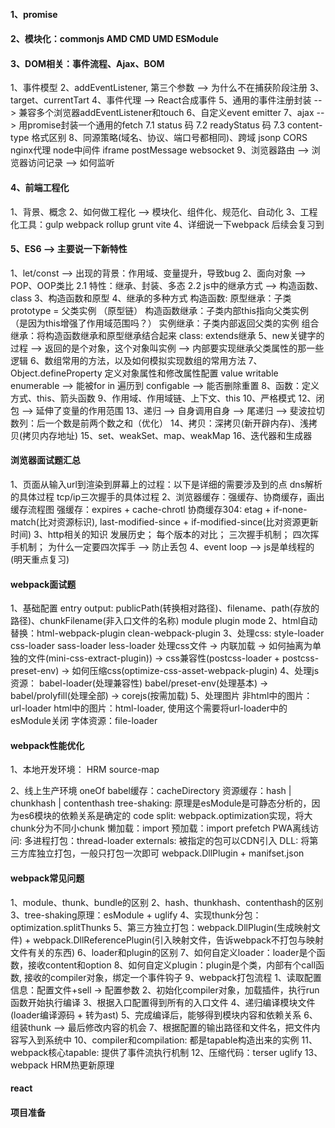 #### 1、promise
#### 2、模块化：commonjs AMD CMD UMD ESModule
#### 3、DOM相关：事件流程、Ajax、BOM
  1、事件模型
  2、addEventListener, 第三个参数 --> 为什么不在捕获阶段注册
  3、target、currentTart
  4、事件代理 --> React合成事件
  5、通用的事件注册封装 --> 兼容多个浏览器addEventListener和touch
  6、自定义event emitter
  7、ajax --> 用promise封装一个通用的fetch
    7.1 status 码
    7.2 readyStatus 码
    7.3 content-type 格式区别
  8、同源策略(域名、协议、端口号都相同)、跨域
    jsonp
    CORS
    nginx代理
    node中间件
    iframe
    postMessage
    websocket
  9、浏览器路由 --> 浏览器访问记录 --> 如何监听
#### 4、前端工程化
  1、背景、概念
  2、如何做工程化 --> 模块化、组件化、规范化、自动化
  3、工程化工具：gulp webpack rollup grunt vite
  4、详细说一下webpack 后续会复习到

#### 5、ES6 --> 主要说一下新特性
  1、let/const --> 出现的背景：作用域、变量提升，导致bug
  2、面向对象 --> POP、OOP类比
      2.1 特性：继承、封装、多态
      2.2 js中的继承方式 --> 构造函数、class
  3、构造函数和原型
  4、继承的多种方式
      构造函数:
        原型继承：子类prototype = 父类实例 （原型链）
        构造函数继承：子类内部this指向父类实例（是因为this增强了作用域范围吗？）
        实例继承：子类内部返回父类的实例
        组合继承：将构造函数继承和原型继承结合起来
      class:
        extends继承
  5、new关键字的过程 --> 返回的是个对象，这个对象叫实例 --> 内部要实现继承父类属性的那一些逻辑
  6、数组常用的方法，以及如何模拟实现数组的常用方法
  7、Object.defineProperty 定义对象属性和修改属性配置
      value
      writable
      enumerable --> 能被for in 遍历到
      configable --> 能否删除重置
  8、函数：定义方式、this、箭头函数
  9、作用域、作用域链、上下文、this
  10、严格模式
  12、闭包 --> 延伸了变量的作用范围
  13、递归 --> 自身调用自身 --> 尾递归 --> 斐波拉切数列：后一个数是前两个数之和（优化）
  14、拷贝：深拷贝(新开辟内存)、浅拷贝(拷贝内存地址)
  15、set、weakSet、map、weakMap
  16、迭代器和生成器

#### 浏览器面试题汇总
  1、页面从输入url到渲染到屏幕上的过程：以下是详细的需要涉及到的点
      dns解析的具体过程
      tcp/ip三次握手的具体过程
  2、浏览器缓存：强缓存、协商缓存，画出缓存流程图
      强缓存：expires + cache-chrotl
      协商缓存304: etag + if-none-match(比对资源标识), last-modified-since + if-modified-since(比对资源更新时间)
  3、http相关的知识
      发展历史；
      每个版本的对比；
      三次握手机制；
      四次挥手机制；
      为什么一定要四次挥手 --> 防止丢包
  4、event loop --> js是单线程的(明天重点复习)

#### webpack面试题
  1、基础配置
      entry
      output: publicPath(转换相对路径)、filename、path(存放的路径)、chunkFilename(非入口文件的名称)
      module
      plugin
      mode
  2、html自动替换：html-webpack-plugin clean-webpack-plugin
  3、处理css: style-loader css-loader sass-loader less-loader
      处理css文件 -> 内联加载 -> 
      如何抽离为单独的文件(mini-css-extract-plugin)) -> 
      css兼容性(postcss-loader + postcss-preset-env) ->
      如何压缩css(optimize-css-asset-webpack-plugin)
  4、处理js资源： babel-loader(处理兼容性)
      babel/preset-env(处理基本) -> babel/prolyfill(处理全部) -> corejs(按需加载)
  5、处理图片
      非html中的图片：url-loader
      html中的图片：html-loader, 使用这个需要将url-loader中的esModule关闭
      字体资源：file-loader

#### webpack性能优化
  1、本地开发环境：
      HRM
      source-map

  2、线上生产环境
      oneOf
      babel缓存：cacheDirectory
      资源缓存：hash | chunkhash | contenthash
      tree-shaking: 原理是esModule是可静态分析的，因为es6模块的依赖关系是确定的
      code split: webpack.optimization实现，将大chunk分为不同小chunk
      懒加载：import
      预加载：import prefetch
      PWA离线访问:
      多进程打包：thread-loader
      externals: 被指定的包可以CDN引入
      DLL: 将第三方库独立打包，一般只打包一次即可 webpack.DllPlugin + manifset.json

#### webpack常见问题
  1、module、thunk、bundle的区别
  2、hash、thunkhash、contenthash的区别
  3、tree-shaking原理：esModule + uglify
  4、实现thunk分包：optimization.splitThunks
  5、第三方独立打包：webpack.DllPlugin(生成映射文件) + webpack.DllReferencePlugin(引入映射文件，告诉webpack不打包与映射文件有关的东西)
  6、loader和plugin的区别
  7、如何自定义loader：loader是个函数，接收content和option
  8、如何自定义plugin：plugin是个类，内部有个call函数, 接收的compiler对象，绑定一个事件钩子
  9、webpack打包流程
      1、读取配置信息：配置文件+sell -> 配置参数
      2、初始化compiler对象，加载插件，执行run函数开始执行编译
      3、根据入口配置得到所有的入口文件
      4、递归编译模块文件(loader编译源码 + 转为ast)
      5、完成编译后，能够得到模块内容和依赖关系
      6、组装thunk --> 最后修改内容的机会
      7、根据配置的输出路径和文件名，把文件内容写入到系统中
  10、compiler和compilation: 都是tapable构造出来的实例
  11、webpack核心tapable: 提供了事件流执行机制
  12、压缩代码：terser uglify
  13、webpack HRM热更新原理

#### react

#### 项目准备





